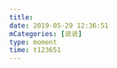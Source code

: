 ```yaml
---
title: 
date: 2019-05-29 12:36:51
mCategories: [说说]
type: moment
time: t123651
---
```


<div id="pics-20190529123651"></div>

<script src="/lib/moment/pics.js"></script>
<script>
var data = [
    {"link": "2019-05-29_000000.jpeg", "type": "shuoshuo"}
];
picsRender(data, "pics-20190529123651");
</script>
